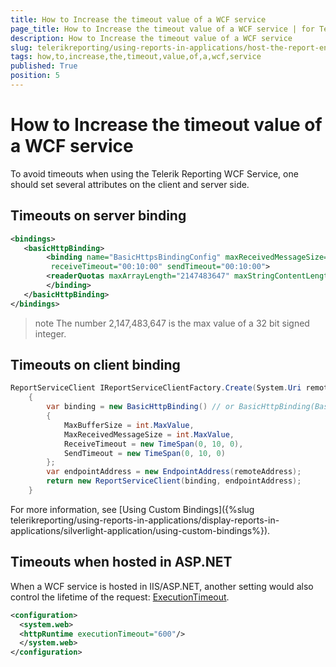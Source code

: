 ```yaml
---
title: How to Increase the timeout value of a WCF service
page_title: How to Increase the timeout value of a WCF service | for Telerik Reporting Documentation
description: How to Increase the timeout value of a WCF service
slug: telerikreporting/using-reports-in-applications/host-the-report-engine-remotely/telerik-reporting-wcf-service/how-to-increase-the-timeout-value-of-a-wcf-service
tags: how,to,increase,the,timeout,value,of,a,wcf,service
published: True
position: 5
---
```


# How to Increase the timeout value of a WCF service



To avoid timeouts when using the Telerik Reporting WCF Service, one should set several attributes     	on the client and server side.        

## Timeouts on server binding

	
````xml
<bindings>
   <basicHttpBinding>
        <binding name="BasicHttpsBindingConfig" maxReceivedMessageSize="2147483647" maxBufferSize="2147483647"
         receiveTimeout="00:10:00" sendTimeout="00:10:00">
		<readerQuotas maxArrayLength="2147483647" maxStringContentLength="2147483647"/>
        </binding>
   </basicHttpBinding>
</bindings>
````



>note The number 2,147,483,647 is the max value of a 32 bit signed integer.


## Timeouts on client binding

	
````c#
ReportServiceClient IReportServiceClientFactory.Create(System.Uri remoteAddress)
    {
        var binding = new BasicHttpBinding() // or BasicHttpBinding(BasicHttpSecurityMode.Transport) overload if SSL is used
        {
            MaxBufferSize = int.MaxValue,
            MaxReceivedMessageSize = int.MaxValue,
            ReceiveTimeout = new TimeSpan(0, 10, 0),
            SendTimeout = new TimeSpan(0, 10, 0)
        };
        var endpointAddress = new EndpointAddress(remoteAddress);
        return new ReportServiceClient(binding, endpointAddress);
    }
````



For more information, see [Using Custom Bindings]({%slug telerikreporting/using-reports-in-applications/display-reports-in-applications/silverlight-application/using-custom-bindings%}).

## Timeouts when hosted in ASP.NET

When a WCF service is hosted in IIS/ASP.NET, another setting would also control the lifetime of the request:  			[ExecutionTimeout](/reporting/api/System.Web.Configuration.HttpRuntimeSection#System_Web_Configuration_HttpRuntimeSection_ExecutionTimeout). 			

	
````XML
<configuration>
  <system.web>
  <httpRuntime executionTimeout="600"/>
  </system.web>
</configuration>
````

